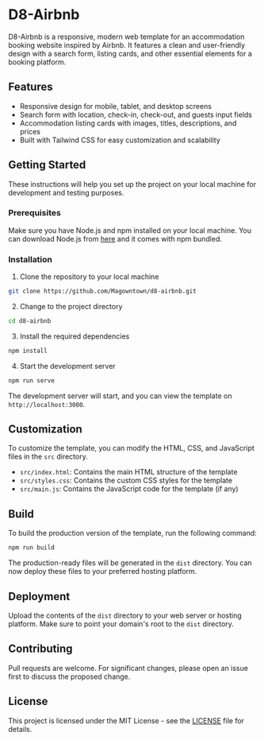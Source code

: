 # D8-Airbnb

D8-Airbnb is a responsive, modern web template for an accommodation booking website inspired by Airbnb. It features a clean and user-friendly design with a search form, listing cards, and other essential elements for a booking platform.

## Features

- Responsive design for mobile, tablet, and desktop screens
- Search form with location, check-in, check-out, and guests input fields
- Accommodation listing cards with images, titles, descriptions, and prices
- Built with Tailwind CSS for easy customization and scalability

## Getting Started

These instructions will help you set up the project on your local machine for development and testing purposes.

### Prerequisites

Make sure you have Node.js and npm installed on your local machine. You can download Node.js from [here](https://nodejs.org/) and it comes with npm bundled.

### Installation

1. Clone the repository to your local machine

```bash
git clone https://github.com/Magowntown/d8-airbnb.git
```

2. Change to the project directory

```bash
cd d8-airbnb
```

3. Install the required dependencies

```bash
npm install
```

4. Start the development server

```bash
npm run serve
```

The development server will start, and you can view the template on `http://localhost:3000`.

## Customization

To customize the template, you can modify the HTML, CSS, and JavaScript files in the `src` directory.

- `src/index.html`: Contains the main HTML structure of the template
- `src/styles.css`: Contains the custom CSS styles for the template
- `src/main.js`: Contains the JavaScript code for the template (if any)

## Build

To build the production version of the template, run the following command:

```bash
npm run build
```

The production-ready files will be generated in the `dist` directory. You can now deploy these files to your preferred hosting platform.

## Deployment

Upload the contents of the `dist` directory to your web server or hosting platform. Make sure to point your domain's root to the `dist` directory.

## Contributing

Pull requests are welcome. For significant changes, please open an issue first to discuss the proposed change.

## License

This project is licensed under the MIT License - see the [LICENSE](LICENSE) file for details.
